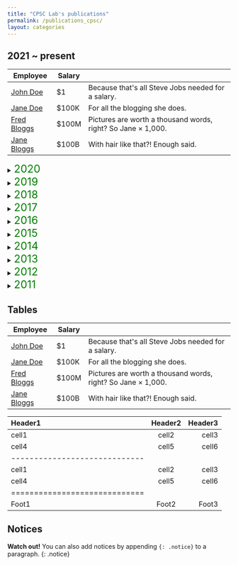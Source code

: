 ```yaml
---
title: "CPSC Lab's publications"
permalink: /publications_cpsc/
layout: categories
---
```




## 2021 ~ present
  
| Employee         | Salary |                                                              |
| --------         | ------ | ------------------------------------------------------------ |
| [John Doe](#)    | $1     | Because that's all Steve Jobs needed for a salary.           |
| [Jane Doe](#)    | $100K  | For all the blogging she does.                               |
| [Fred Bloggs](#) | $100M  | Pictures are worth a thousand words, right? So Jane × 1,000. |
| [Jane Bloggs](#) | $100B  | With hair like that?! Enough said.                           |

<details><summary><font size="5em" color="green">2020</font></summary><br>
| Employee         | Salary |                                                              |
| --------         | ------ | ------------------------------------------------------------ |
| [John Doe](#)    | $1     | Because that's all Steve Jobs needed for a salary.           |
| [Jane Doe](#)    | $100K  | For all the blogging she does.                               |
| [Fred Bloggs](#) | $100M  | Pictures are worth a thousand words, right? So Jane × 1,000. |
| [Jane Bloggs](#) | $100B  | With hair like that?! Enough said.                           |</details>
<details><summary><font size="5em" color="green">2019</font></summary><br>This is how you dropdown.</details>
<details><summary><font size="5em" color="green">2018</font></summary><br>This is how you dropdown.</details>
<details><summary><font size="5em" color="green">2017</font></summary><br>This is how you dropdown.</details>
<details><summary><font size="5em" color="green">2016</font></summary><br>This is how you dropdown.</details>
<details><summary><font size="5em" color="green">2015</font></summary><br>This is how you dropdown.</details>
<details><summary><font size="5em" color="green">2014</font></summary><br>This is how you dropdown.</details>
<details><summary><font size="5em" color="green">2013</font></summary><br>This is how you dropdown.</details>
<details><summary><font size="5em" color="green">2012</font></summary><br>This is how you dropdown.</details>
<details><summary><font size="5em" color="green">2011</font></summary><br>This is how you dropdown.</details>




## Tables

| Employee         | Salary |                                                              |
| --------         | ------ | ------------------------------------------------------------ |
| [John Doe](#)    | $1     | Because that's all Steve Jobs needed for a salary.           |
| [Jane Doe](#)    | $100K  | For all the blogging she does.                               |
| [Fred Bloggs](#) | $100M  | Pictures are worth a thousand words, right? So Jane × 1,000. |
| [Jane Bloggs](#) | $100B  | With hair like that?! Enough said.                           |

| Header1 | Header2 | Header3 |
|:--------|:-------:|--------:|
| cell1   | cell2   | cell3   |
| cell4   | cell5   | cell6   |
|-----------------------------|
| cell1   | cell2   | cell3   |
| cell4   | cell5   | cell6   |
|=============================|
| Foot1   | Foot2   | Foot3   |

## Notices

**Watch out!** You can also add notices by appending `{: .notice}` to a paragraph.
{: .notice}
